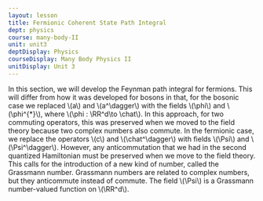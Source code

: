 ```yaml
---
layout: lesson
title: Fermionic Coherent State Path Integral
dept: physics
course: many-body-II
unit: unit3
deptDisplay: Physics
courseDisplay: Many Body Physics II
unitDisplay: Unit 3
---
```

In this section, we will develop the Feynman path integral for fermions. This will differ from how it was developed for bosons in that, for the bosonic case we replaced \\(a\\) and \\(a^\dagger\\) with the fields \\(\phi\\) and \\(\phi^{*}\\), where \\(\phi : \RR^d\to \chat\\). In this approach, for two commuting operators, this was preserved when we moved to the field theory because two complex numbers also commute. In the fermionic case, we replace the operators \\(c\\) and \\(\chat^\dagger\\) with fields \\(\Psi\\) and \\(\Psi^\dagger\\). However, any anticommutation that we had in the second quantized Hamiltonian must be preserved when we move to the field theory. This calls for the introduction of a new kind of number, called the Grassmann number. Grassmann numbers are related to complex numbers, but they anticommute instead of commute. The field \\(\Psi\\) is a Grassmann number-valued function on \\(\RR^d\\). 

